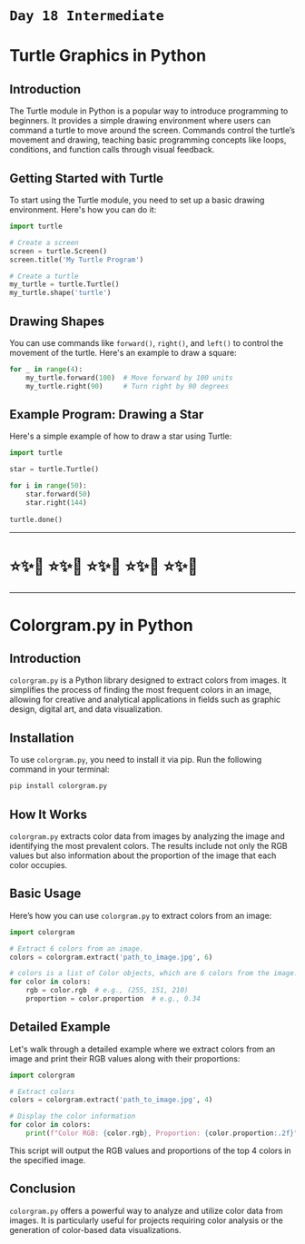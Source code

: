 # `Day 18 Intermediate`

# Turtle Graphics in Python

## Introduction
The Turtle module in Python is a popular way to introduce programming to beginners. It provides a simple drawing environment where users can command a turtle to move around the screen. Commands control the turtle’s movement and drawing, teaching basic programming concepts like loops, conditions, and function calls through visual feedback.

## Getting Started with Turtle
To start using the Turtle module, you need to set up a basic drawing environment. Here's how you can do it:

```python
import turtle

# Create a screen
screen = turtle.Screen()
screen.title('My Turtle Program')

# Create a turtle
my_turtle = turtle.Turtle()
my_turtle.shape('turtle')
```

## Drawing Shapes
You can use commands like `forward()`, `right()`, and `left()` to control the movement of the turtle. Here's an example to draw a square:

```python
for _ in range(4):
    my_turtle.forward(100)  # Move forward by 100 units
    my_turtle.right(90)     # Turn right by 90 degrees
```

## Example Program: Drawing a Star
Here's a simple example of how to draw a star using Turtle:

```python
import turtle

star = turtle.Turtle()

for i in range(50):
    star.forward(50)
    star.right(144)
    
turtle.done()
```

---

# ⭐️✨🌸 ⭐️✨🌸 ⭐️✨🌸 ⭐️✨🌸 ⭐️✨🌸 

---

# Colorgram.py in Python

## Introduction
`colorgram.py` is a Python library designed to extract colors from images. It simplifies the process of finding the most frequent colors in an image, allowing for creative and analytical applications in fields such as graphic design, digital art, and data visualization.

## Installation
To use `colorgram.py`, you need to install it via pip. Run the following command in your terminal:
```bash
pip install colorgram.py
```

## How It Works
`colorgram.py` extracts color data from images by analyzing the image and identifying the most prevalent colors. The results include not only the RGB values but also information about the proportion of the image that each color occupies.

## Basic Usage
Here’s how you can use `colorgram.py` to extract colors from an image:

```python
import colorgram

# Extract 6 colors from an image.
colors = colorgram.extract('path_to_image.jpg', 6)

# colors is a list of Color objects, which are 6 colors from the image.
for color in colors:
    rgb = color.rgb  # e.g., (255, 151, 210)
    proportion = color.proportion  # e.g., 0.34
```

## Detailed Example
Let's walk through a detailed example where we extract colors from an image and print their RGB values along with their proportions:

```python
import colorgram

# Extract colors
colors = colorgram.extract('path_to_image.jpg', 4)

# Display the color information
for color in colors:
    print(f"Color RGB: {color.rgb}, Proportion: {color.proportion:.2f}")
```

This script will output the RGB values and proportions of the top 4 colors in the specified image.

## Conclusion
`colorgram.py` offers a powerful way to analyze and utilize color data from images. It is particularly useful for projects requiring color analysis or the generation of color-based data visualizations.


